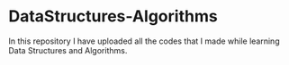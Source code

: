 # DataStructures-Algorithms
In this repository I have uploaded all the codes that I made while learning Data Structures and Algorithms.
